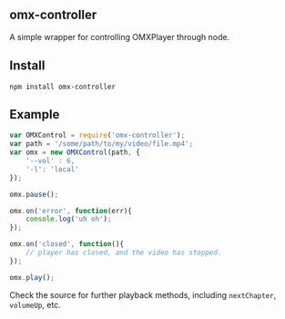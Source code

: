 ## omx-controller
A simple wrapper for controlling OMXPlayer through node.


## Install

	npm install omx-controller

## Example
```javascript
var OMXControl = require('omx-controller');
var path = '/some/path/to/my/video/file.mp4';
var omx = new OMXControl(path, {
	'--vol' : 6,
	'-l': 'local'
});

omx.pause();

omx.on('error', function(err){
	console.log('uh oh');
});

omx.on('closed', function(){
	// player has closed, and the video has stopped.
});

omx.play();
```

Check the source for further playback methods, including `nextChapter`, `volumeUp`, etc.